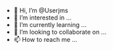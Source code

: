 - 👋 Hi, I’m @Userjms
- 👀 I’m interested in ...
- 🌱 I’m currently learning ...
- 💞️ I’m looking to collaborate on ...
- 📫 How to reach me ...

<!---
Userjms/Userjms is a ✨ special ✨ repository because its `README.md` (this file) appears on your GitHub profile.
You can click the Preview link to take a look at your changes.
--->
